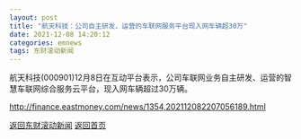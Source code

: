 ```yaml
---
layout: post
title: "航天科技：公司自主研发、运营的车联网服务平台现入网车辆超30万"
date: 2021-12-08 14:20:12
categories: emnews
tags: 东财滚动新闻
---
```


航天科技(000901)12月8日在互动平台表示，公司车联网业务自主研发、运营的智慧车联网综合服务云平台，现入网车辆超过30万辆。

<http://finance.eastmoney.com/news/1354,202112082207056189.html>

[返回东财滚动新闻](//finews.withounder.com/emnews/)
[返回首页](//finews.withounder.com/)